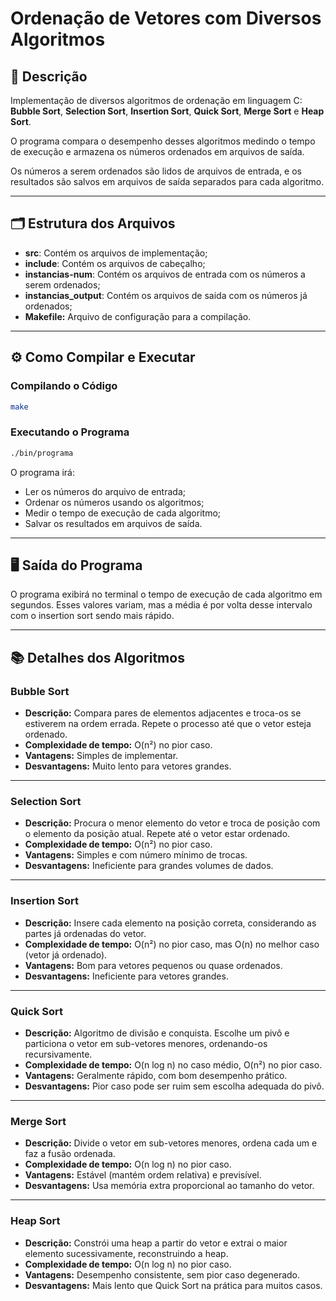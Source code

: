 # Ordenação de Vetores com Diversos Algoritmos

## 📄 Descrição
Implementação de diversos algoritmos de ordenação em linguagem C:  
**Bubble Sort**, **Selection Sort**, **Insertion Sort**, **Quick Sort**, **Merge Sort** e **Heap Sort**.  

O programa compara o desempenho desses algoritmos medindo o tempo de execução e armazena os números ordenados em arquivos de saída.

Os números a serem ordenados são lidos de arquivos de entrada, e os resultados são salvos em arquivos de saída separados para cada algoritmo.

---

## 🗂️ Estrutura dos Arquivos

- **src**: Contém os arquivos de implementação;
- **include**: Contém os arquivos de cabeçalho;
- **instancias-num**: Contém os arquivos de entrada com os números a serem ordenados;
- **instancias_output**: Contém os arquivos de saida com os números já ordenados;
-  **Makefile:** Arquivo de configuração para a compilação.

---

## ⚙️ Como Compilar e Executar

### Compilando o Código

```bash
make
```

### Executando o Programa

```bash
./bin/programa
```

O programa irá:
- Ler os números do arquivo de entrada;
- Ordenar os números usando os algoritmos;
- Medir o tempo de execução de cada algoritmo;
- Salvar os resultados em arquivos de saída.

---

## 🖥️ Saída do Programa
O programa exibirá no terminal o tempo de execução de cada algoritmo em segundos. Esses valores variam, mas a média é por volta desse intervalo com o insertion sort sendo mais rápido.

---

## 📚 Detalhes dos Algoritmos

### Bubble Sort
- **Descrição:** Compara pares de elementos adjacentes e troca-os se estiverem na ordem errada. Repete o processo até que o vetor esteja ordenado.
- **Complexidade de tempo:** O(n²) no pior caso.
- **Vantagens:** Simples de implementar.
- **Desvantagens:** Muito lento para vetores grandes.

---

### Selection Sort
- **Descrição:** Procura o menor elemento do vetor e troca de posição com o elemento da posição atual. Repete até o vetor estar ordenado.
- **Complexidade de tempo:** O(n²) no pior caso.
- **Vantagens:** Simples e com número mínimo de trocas.
- **Desvantagens:** Ineficiente para grandes volumes de dados.

---

### Insertion Sort
- **Descrição:** Insere cada elemento na posição correta, considerando as partes já ordenadas do vetor.
- **Complexidade de tempo:** O(n²) no pior caso, mas O(n) no melhor caso (vetor já ordenado).
- **Vantagens:** Bom para vetores pequenos ou quase ordenados.
- **Desvantagens:** Ineficiente para vetores grandes.

---

### Quick Sort
- **Descrição:** Algoritmo de divisão e conquista. Escolhe um pivô e particiona o vetor em sub-vetores menores, ordenando-os recursivamente.
- **Complexidade de tempo:** O(n log n) no caso médio, O(n²) no pior caso.
- **Vantagens:** Geralmente rápido, com bom desempenho prático.
- **Desvantagens:** Pior caso pode ser ruim sem escolha adequada do pivô.

---

### Merge Sort
- **Descrição:** Divide o vetor em sub-vetores menores, ordena cada um e faz a fusão ordenada.
- **Complexidade de tempo:** O(n log n) no pior caso.
- **Vantagens:** Estável (mantém ordem relativa) e previsível.
- **Desvantagens:** Usa memória extra proporcional ao tamanho do vetor.

---

### Heap Sort
- **Descrição:** Constrói uma heap a partir do vetor e extrai o maior elemento sucessivamente, reconstruindo a heap.
- **Complexidade de tempo:** O(n log n) no pior caso.
- **Vantagens:** Desempenho consistente, sem pior caso degenerado.
- **Desvantagens:** Mais lento que Quick Sort na prática para muitos casos.

